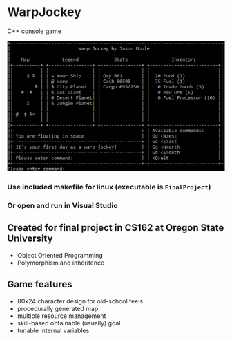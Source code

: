 # WarpJockey
C++ console game

<img src='WarpJockey1.png'>

### Use included makefile for linux (executable is `FinalProject`)
### Or open and run in Visual Studio

## Created for final project in CS162 at Oregon State University
- Object Oriented Programming
- Polymorphism and inheritence 

## Game features
- 80x24 character design for old-school feels
- procedurally generated map
- multiple resource management
- skill-based obtainable (usually) goal
- tunable internal variables
